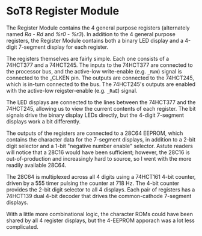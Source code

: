 # SoT8 Register Module

The Register Module contains the 4 general purpose registers (alternately
named _Ra_ - _Rd_ and _%r0_ - _%r3_).  In addition to the 4 general purpose
registers, the Register Module contains both a binary LED display and
a 4-digit 7-segment display for each register.

The registers themselves are fairly simple.  Each one consists of a
74HCT377 and a 74HCT245.  The inputs to the 74HCT377 are connected to
the processor bus, and the active-low write-enable (e.g. `_RaW`) signal
is connected to the _CLKEN pin.  The outputs are connected to the 74HCT245,
which is in-turn connected to the bus.  The 74HCT245's outputs are enabled
with the active-low reigster-enable (e.g. `_RaE`) signal.

The LED displays are connected to the lines between the 74HCT377 and
the 74HCT245, allowing us to view the current contents of each register.
The bit signals drive the binary display LEDs directly, but the 4-digit
7-segment displays work a bit differently.

The outputs of the registers are connected to a 28C64 EEPROM, which
contains the character data for the 7-segment displays, in addition
to a 2-bit digit selector and a 1-bit "negative number enable" selector.
Astute readers will notice that a 28C16 would have been sufficient;
however, the 28C16 is out-of-production and increasingly hard to
source, so I went with the more readily available 28C64.

The 28C64 is multiplexed across all 4 digits using a 74HCT161 4-bit
counter, driven by a 555 timer pulsing the counter at 718 Hz.  The
4-bit counter provides the 2-bit digit selector to all 4 displays.
Each pair of registers has a 74HCT139 dual 4-bit decoder that drives
the common-cathode 7-segment displays.

With a little more combinational logic, the character ROMs could have
been shared by all 4 register displays, but the 4-EEPROM apporach was
a lot less complicated.
